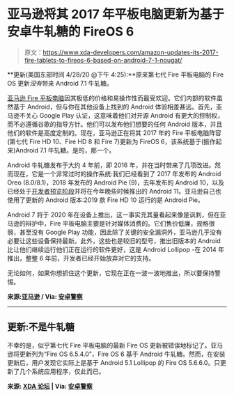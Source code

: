 # 亚马逊将其 2017 年平板电脑更新为基于安卓牛轧糖的 FireOS 6

> 原文：<https://www.xda-developers.com/amazon-updates-its-2017-fire-tablets-to-fireos-6-based-on-android-7-1-nougat/>

**更新(美国东部时间 4/28/20 @下午 4:25):**原来第七代 Fire 平板电脑的 Fire OS 更新*没有*带来 Android 7.1 牛轧糖。

[亚马逊 Fire 平板电脑](https://www.xda-developers.com/new-amazon-fire-7-tablet-double-storage-faster-processor/)因其极低的价格和易操作性而最受欢迎。它们内部的软件虽然基于 Android，但与你在其他设备上找到的 Android 体验相差甚远。首先，亚马逊不关心 Google Play 认证，这意味着他们对开源 Android 有更大的控制权，而不必遵循谷歌的指导方针。他们可以发布他们想要的任何 Android 版本，并且他们的软件是高度定制的。现在，亚马逊正在将其 2017 年的 Fire 平板电脑阵容(第七代 Fire HD 10、Fire HD 8 和 Fire 7)更新为 FireOS 6，该系统基于(振作起来)Android 7.1 牛轧糖。是的，那一个。

Android 牛轧糖发布于大约 4 年前，即 2016 年，并在当时带来了几项改进。然而现在，它是一个非常过时的操作系统:我们已经看到了 2017 年发布的 Android Oreo (8.0/8.1)，2018 年发布的 Android Pie (9)，去年发布的 Android 10，以及已经处于[开发者预览阶段](https://www.xda-developers.com/android-11-developer-preview-3-changes/)并将在今年晚些时候推出的 Android 11。亚马逊自己也使用了更新的 Android 版本:2019 款 Fire HD 10 运行的是 Android Pie。

Android 7 将于 2020 年在设备上推出，这一事实充其量看起来像是讽刺，但在亚马逊的辩护中，Fire 平板电脑主要是针对媒体消费的。它们售价低廉，规格很弱，甚至没有 Google Play 功能，因此除了关键的安全漏洞外，亚马逊几乎没有必要让这些设备保持最新。此外，这些也是较旧的型号，推出旧版本的 Android 比让他们继续运行他们正在运行的软件更好，这是 Android Lollipop -在 2014 年推出，整整 6 年前，开发者已经开始放弃对它的支持。

无论如何，如果你想抓住这个更新，它现在正在一波一波地推出，所以要保持警惕。

**来源:[亚马逊](https://www.amazon.com/gp/help/customer/display.html/ref=hp_left_sib?tag=xda-e06k3lp-20&ie=UTF8&nodeId=201016370&ascsubtag=UUxdaUeUpU28123&asc_refurl=https%3A%2F%2Fwww.xda-developers.com%2Famazon-updates-its-2017-fire-tablets-to-fireos-6-based-on-android-7-1-nougat%2F&asc_campaign=Short-Term) / Via: [安卓警察](https://www.androidpolice.com/2020/04/27/amazon-updates-its-2017-fire-tablet-lineup-to-fireos-6-based-on-android-nougat/)**

* * *

## 更新:不是牛轧糖

不幸的是，似乎第七代 Fire 平板电脑的最新 Fire OS 更新被错误地标记了。亚马逊将更新列为“Fire OS 6.5.4.0”，Fire OS 6 基于 Android 牛轧糖。然而，在安装更新后，用户发现它实际上是基于 Android 5.1 Lollipop 的 Fire OS 5.6.6.0。只更新了几个系统应用程序，仅此而已。

**来源: [XDA 论坛](https://forum.xda-developers.com/hd8-hd10/general/6-5-4-0-isnt-major-update-8-10-2017-t4089393) | Via: [安卓警察](https://www.androidpolice.com/2020/04/27/amazon-updates-its-2017-fire-tablet-lineup-to-fireos-6-based-on-android-nougat/#1)**